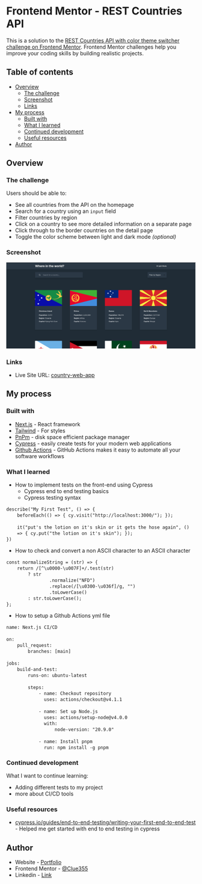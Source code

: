 # Frontend Mentor - REST Countries API 

This is a solution to the
[REST Countries API with color theme switcher challenge on Frontend Mentor](https://www.frontendmentor.io/challenges/rest-countries-api-with-color-theme-switcher-5cacc469fec04111f7b848ca).
Frontend Mentor challenges help you improve your coding skills by building realistic projects.

## Table of contents

-   [Overview](#overview)
    -   [The challenge](#the-challenge)
    -   [Screenshot](#screenshot)
    -   [Links](#links)
-   [My process](#my-process)
    -   [Built with](#built-with)
    -   [What I learned](#what-i-learned)
    -   [Continued development](#continued-development)
    -   [Useful resources](#useful-resources)
-   [Author](#author)

## Overview

### The challenge

Users should be able to:

-   See all countries from the API on the homepage
-   Search for a country using an `input` field
-   Filter countries by region
-   Click on a country to see more detailed information on a separate page
-   Click through to the border countries on the detail page
-   Toggle the color scheme between light and dark mode _(optional)_

### Screenshot

![](screenshot.png)

### Links

-   Live Site URL: [country-web-app](https://country-web-app.netlify.app/)

## My process

### Built with

-   [Next.js](https://nextjs.org/) - React framework
-   [Tailwind](https://tailwindui.com/) - For styles
-   [PnPm](https://pnpm.io/) - disk space efficient package manager
-   [Cypress](https://www.cypress.io/) - easily create tests for your modern web applications
-   [Github Actions](https://github.com/features/actions) - GitHub Actions makes it easy to automate all your software
    workflows

### What I learned

-   How to implement tests on the front-end using Cypress
    -   Cypress end to end testing basics
    -   Cypress testing syntax

```
describe("My First Test", () => {
    beforeEach(() => { cy.visit("http://localhost:3000/"); });

    it("put's the lotion on it's skin or it gets the hose again", ()
    => { cy.put("the lotion on it's skin"); });
})
```

-   How to check and convert a non ASCII character to an ASCII character

```
const normalizeString = (str) => {
    return /[^\u0000-\u007F]+/.test(str)
        ? str
                .normalize("NFD")
                .replace(/[\u0300-\u036f]/g, "")
                .toLowerCase()
        : str.toLowerCase();
};
```

-   How to setup a Github Actions yml file

```
name: Next.js CI/CD

on:
    pull_request:
        branches: [main]

jobs:
    build-and-test:
        runs-on: ubuntu-latest

        steps:
            - name: Checkout repository
              uses: actions/checkout@v4.1.1

            - name: Set up Node.js
              uses: actions/setup-node@v4.0.0
              with:
                  node-version: "20.9.0"

            - name: Install pnpm
              run: npm install -g pnpm
```

### Continued development

What I want to continue learning:

-   Adding different tests to my project
-   more about CI/CD tools

### Useful resources

-   [cypress.io/guides/end-to-end-testing/writing-your-first-end-to-end-test](https://docs.cypress.io/guides/end-to-end-testing/writing-your-first-end-to-end-test) -
    Helped me get started with end to end testing in cypress

## Author

-   Website - [Portfolio](https://carlosluevano.netlify.app/)
-   Frontend Mentor - [@Clue355](https://www.frontendmentor.io/profile/Clue355)
-   Linkedin - [Link](https://www.linkedin.com/in/carlos-luevano/)
